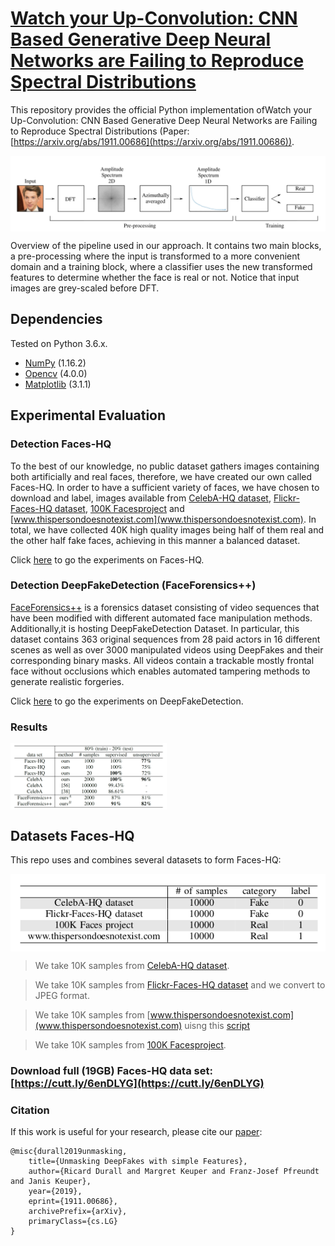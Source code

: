 # [Watch your Up-Convolution: CNN Based Generative Deep Neural Networks are Failing to Reproduce Spectral Distributions](https://arxiv.org/abs/1911.00686)

This repository provides the official Python implementation ofWatch your Up-Convolution: CNN Based Generative Deep Neural Networks are Failing to Reproduce Spectral Distributions (Paper: [https://arxiv.org/abs/1911.00686](https://arxiv.org/abs/1911.00686)).

<img align="center" src="imgs/pipeline.png" width="1000"/>

Overview of the pipeline used in our approach. It contains two main blocks, a pre-processing where the input is transformed to a more convenient domain and a
training block, where a classifier uses the new transformed features to determine whether the face is real or not. Notice that input images are grey-scaled
before DFT.

## Dependencies
Tested on Python 3.6.x.
* [NumPy](http://www.numpy.org/) (1.16.2)
* [Opencv](https://opencv.org/opencv-4-0/) (4.0.0)
* [Matplotlib](https://matplotlib.org/) (3.1.1)


## Experimental Evaluation

### Detection Faces-HQ
To the best of our knowledge, no public dataset gathers images containing both artificially and real faces, therefore, we have created our own called Faces-HQ.
In order to have a sufficient variety of faces, we have chosen to download and label, images available from [CelebA-HQ dataset](https://arxiv.org/abs/1710.10196),
[Flickr-Faces-HQ dataset](https://arxiv.org/abs/1812.04948), [100K Facesproject](https://generated.photos/) and [www.thispersondoesnotexist.com](www.thispersondoesnotexist.com).
In total, we have collected 40K high quality images being half of them real and the other half fake faces, achieving in this manner a balanced dataset.

Click [here](/Experiments_Faces-HQ) to go the experiments on Faces-HQ.


### Detection DeepFakeDetection (FaceForensics++)
 [FaceForensics++](https://github.com/ondyari/FaceForensics) is a forensics dataset consisting of video sequences that have been modified with
different automated face manipulation methods. Additionally,it is hosting DeepFakeDetection Dataset. In particular, this dataset contains 363 original
sequences from 28 paid actors in 16 different scenes as well as over 3000 manipulated videos using DeepFakes and their corresponding binary masks.
All videos contain a trackable mostly frontal face without occlusions which enables automated tampering methods to generate realistic forgeries.

Click [here](/Experiments_DeepFakeDetection) to go the experiments on DeepFakeDetection.

### Results
<img align="center" src="imgs/results.png" width="250"/>



## Datasets Faces-HQ

This repo uses and combines several datasets to form Faces-HQ:

<img align="center" src="imgs/dataset.png" width="600"/>

>We take 10K samples from [CelebA-HQ dataset](https://arxiv.org/abs/1710.10196).

>We take 10K samples from [Flickr-Faces-HQ dataset](https://arxiv.org/abs/1812.04948)
and we convert to JPEG format.

>We take 10K samples from [www.thispersondoesnotexist.com](www.thispersondoesnotexist.com) uisng this
[script](https://github.com/rayheffer/tpdne/blob/master/tpdne.sh)

>We take 10K samples from [100K Facesproject](https://generated.photos/).

### Download full (19GB) Faces-HQ data set: [https://cutt.ly/6enDLYG](https://cutt.ly/6enDLYG)


###  Citation
If this work is useful for your research, please cite our [paper](https://arxiv.org/abs/1911.00686):
```
@misc{durall2019unmasking,
    title={Unmasking DeepFakes with simple Features},
    author={Ricard Durall and Margret Keuper and Franz-Josef Pfreundt and Janis Keuper},
    year={2019},
    eprint={1911.00686},
    archivePrefix={arXiv},
    primaryClass={cs.LG}
}
```
